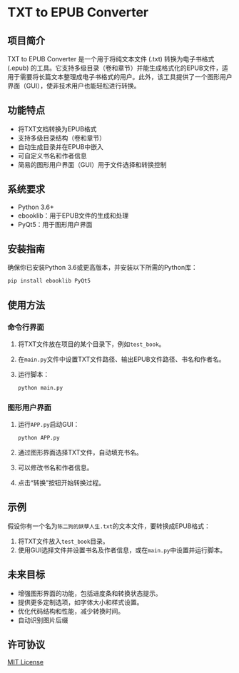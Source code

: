 # TXT to EPUB Converter

## 项目简介

TXT to EPUB Converter 是一个用于将纯文本文件 (.txt) 转换为电子书格式 (.epub) 的工具。它支持多级目录（卷和章节）并能生成格式化的EPUB文件，适用于需要将长篇文本整理成电子书格式的用户。此外，该工具提供了一个图形用户界面（GUI），使非技术用户也能轻松进行转换。

## 功能特点

- 将TXT文档转换为EPUB格式
- 支持多级目录结构（卷和章节）
- 自动生成目录并在EPUB中嵌入
- 可自定义书名和作者信息
- 简易的图形用户界面（GUI）用于文件选择和转换控制

## 系统要求

- Python 3.6+
- ebooklib：用于EPUB文件的生成和处理
- PyQt5：用于图形用户界面

## 安装指南

确保你已安装Python 3.6或更高版本，并安装以下所需的Python库：

```bash
pip install ebooklib PyQt5
```

## 使用方法

### 命令行界面

1. 将TXT文件放在项目的某个目录下，例如`test_book`。
2. 在`main.py`文件中设置TXT文件路径、输出EPUB文件路径、书名和作者名。
3. 运行脚本：

   ```bash
   python main.py
   ```

### 图形用户界面

1. 运行`APP.py`启动GUI：

   ```bash
   python APP.py
   ```

2. 通过图形界面选择TXT文件，自动填充书名。
3. 可以修改书名和作者信息。
4. 点击“转换”按钮开始转换过程。

## 示例

假设你有一个名为`陈二狗的妖孽人生.txt`的文本文件，要转换成EPUB格式：

1. 将TXT文件放入`test_book`目录。
2. 使用GUI选择文件并设置书名及作者信息，或在`main.py`中设置并运行脚本。

## 未来目标

- 增强图形界面的功能，包括进度条和转换状态提示。
- 提供更多定制选项，如字体大小和样式设置。
- 优化代码结构和性能，减少转换时间。
- 自动识别图片后缀

## 许可协议

[MIT License](https://opensource.org/licenses/MIT)